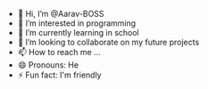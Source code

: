 - 👋 Hi, I’m @Aarav-BOSS
- 👀 I’m interested in programming
- 🌱 I’m currently learning in school
- 💞️ I’m looking to collaborate on my future projects
- 📫 How to reach me ...
- 😄 Pronouns: He
- ⚡ Fun fact: I'm friendly

<!---
Aarav-BOSS/Aarav-BOSS is a ✨ special ✨ repository because its `README.md` (this file) appears on your GitHub profile.
You can click the Preview link to take a look at your changes.
--->
